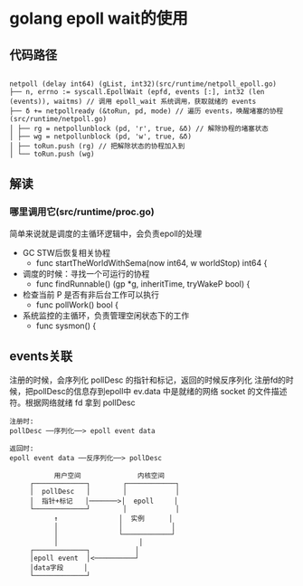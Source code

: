 # golang epoll wait的使用
## 代码路径
```text

netpoll (delay int64) (gList, int32)(src/runtime/netpoll_epoll.go)
├── n, errno := syscall.EpollWait (epfd, events [:], int32 (len (events)), waitms) // 调用 epoll_wait 系统调用，获取就绪的 events
├── δ += netpollready (&toRun, pd, mode) // 遍历 events，唤醒堵塞的协程(src/runtime/netpoll.go)
│ ├── rg = netpollunblock (pd, 'r', true, &δ) // 解除协程的堵塞状态
│ ├── wg = netpollunblock (pd, 'w', true, &δ)
│ ├── toRun.push (rg) // 把解除状态的协程加入到
│ └── toRun.push (wg)

```

## 解读
### 哪里调用它(src/runtime/proc.go)
简单来说就是调度的主循环逻辑中，会负责epoll的处理
- GC STW后恢复相关协程
  - func startTheWorldWithSema(now int64, w worldStop) int64 {
- 调度的时候：寻找一个可运行的协程
  - func findRunnable() (gp *g, inheritTime, tryWakeP bool) {
- 检查当前 P 是否有非后台工作可以执行
  - func pollWork() bool {
- 系统监控的主循环，负责管理空闲状态下的工作
  - func sysmon() {

## events关联
注册的时候，会序列化 pollDesc 的指针和标记，返回的时候反序列化
注册fd的时候，把pollDesc的信息存到epoll中
ev.data 中是就绪的网络 socket 的文件描述符。根据网络就绪 fd 拿到 pollDesc
```text
注册时:
pollDesc ──序列化──> epoll event data

返回时:
epoll event data ──反序列化──> pollDesc

           用户空间              内核空间
     ┌─────────────┐        ┌────────────┐
     │  pollDesc   │        │            │
     │  指针+标记   │───────>│  epoll     │
     └─────────────┘        │            │
           ↑               │  实例      │
           │               │            │
           │               └────────────┘
           │                    │
     ┌─────────────┐           │
     │epoll event  │<──────────┘
     │data字段     │
     └─────────────┘


``` 